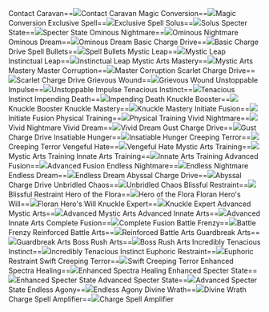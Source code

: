 Contact Caravan==<img src="upload/mxd/Ark/Skill Contact Caravan.png"/>Contact Caravan
Magic Conversion==<img src="upload/mxd/Ark/Skill Magic Conversion.png"/>Magic Conversion
Exclusive Spell==<img src="upload/mxd/Ark/Skill Exclusive Spell (Ark).png"/>Exclusive Spell
Solus==<img src="upload/mxd/Ark/Skill Solus.png"/>Solus
Specter State==<img src="upload/mxd/Ark/Skill Specter State.png"/>Specter State
Ominous Nightmare==<img src="upload/mxd/Ark/Skill Ominous Nightmare.png"/>Ominous Nightmare
Ominous Dream==<img src="upload/mxd/Ark/Skill Ominous Dream.png"/>Ominous Dream
Basic Charge Drive==<img src="upload/mxd/Ark/Skill Basic Charge Drive.png"/>Basic Charge Drive
Spell Bullets==<img src="upload/mxd/Ark/Skill Spell Bullets.png"/>Spell Bullets
Mystic Leap==<img src="upload/mxd/Ark/Skill Mystic Leap.png"/>Mystic Leap
Instinctual Leap==<img src="upload/mxd/Ark/Skill Instinctual Leap.png"/>Instinctual Leap
Mystic Arts Mastery==<img src="upload/mxd/Ark/Skill Mystic Arts Mastery.png"/>Mystic Arts Mastery
Master Corruption==<img src="upload/mxd/Ark/Skill Master Corruption.png"/>Master Corruption
Scarlet Charge Drive==<img src="upload/mxd/Ark/Skill Scarlet Charge Drive.png"/>Scarlet Charge Drive
Grievous Wound==<img src="upload/mxd/Ark/Skill Grievous Wound.png"/>Grievous Wound
Unstoppable Impulse==<img src="upload/mxd/Ark/Skill Unstoppable Impulse.png"/>Unstoppable Impulse
Tenacious Instinct==<img src="upload/mxd/Ark/Skill Unstoppable Impulse.png"/>Tenacious Instinct
Impending Death==<img src="upload/mxd/Ark/Skill Impending Death.png"/>Impending Death
Knuckle Booster==<img src="upload/mxd/Ark/Skill Knuckle Booster (Ark).png"/>Knuckle Booster
Knuckle Mastery==<img src="upload/mxd/Ark/Skill Knuckle Mastery.png"/>Knuckle Mastery
Initiate Fusion==<img src="upload/mxd/Ark/Skill Initiate Fusion.png"/>Initiate Fusion
Physical Training==<img src="upload/mxd/Ark/Skill Physical Training.png"/>Physical Training
Vivid Nightmare==<img src="upload/mxd/Ark/Skill Vivid Nightmare.png"/>Vivid Nightmare
Vivid Dream==<img src="upload/mxd/Ark/Skill Vivid Dream.png"/>Vivid Dream
Gust Charge Drive==<img src="upload/mxd/Ark/Skill Gust Charge Drive.png"/>Gust Charge Drive
Insatiable Hunger==<img src="upload/mxd/Ark/Skill Insatiable Hunger.png"/>Insatiable Hunger
Creeping Terror==<img src="upload/mxd/Ark/Skill Creeping Terror.png"/>Creeping Terror
Vengeful Hate==<img src="upload/mxd/Ark/Skill Vengeful Hate.png"/>Vengeful Hate
Mystic Arts Training==<img src="upload/mxd/Ark/Skill Mystic Arts Training.png"/>Mystic Arts Training
Innate Arts Training==<img src="upload/mxd/Ark/Skill Innate Arts Training.png"/>Innate Arts Training
Advanced Fusion==<img src="upload/mxd/Ark/Skill Advanced Fusion.png"/>Advanced Fusion
Endless Nightmare==<img src="upload/mxd/Ark/Skill Endless Nightmare.png"/>Endless Nightmare
Endless Dream==<img src="upload/mxd/Ark/Skill Endless Dream.png"/>Endless Dream
Abyssal Charge Drive==<img src="upload/mxd/Ark/Skill Abyssal Charge Drive.png"/>Abyssal Charge Drive
Unbridled Chaos==<img src="upload/mxd/Ark/Skill Unbridled Chaos.png"/>Unbridled Chaos
Blissful Restraint==<img src="upload/mxd/Ark/Skill Blissful Restraint.png"/>Blissful Restraint
Hero of the Flora==<img src="upload/mxd/Ark/Skill Hero of the Flora (Ark).png"/>Hero of the Flora
Floran Hero's Will==<img src="upload/mxd/Ark/Skill Floran Hero's Will (Ark).png"/>Floran Hero's Will
Knuckle Expert==<img src="upload/mxd/Ark/Skill Pirate's Revenge.png"/>Knuckle Expert
Advanced Mystic Arts==<img src="upload/mxd/Ark/Skill Advanced Mystic Arts.png"/>Advanced Mystic Arts
Advanced Innate Arts==<img src="upload/mxd/Ark/Skill Advanced Innate Arts.png"/>Advanced Innate Arts
Complete Fusion==<img src="upload/mxd/Ark/Skill Complete Fusion.png"/>Complete Fusion
Battle Frenzy==<img src="upload/mxd/Ark/Skill Battle Frenzy.png"/>Battle Frenzy
Reinforced Battle Arts==<img src="upload/mxd/Ark/Skill Reinforced Battle Arts.png"/>Reinforced Battle Arts
Guardbreak Arts==<img src="upload/mxd/Ark/Skill Guardbreak Arts.png"/>Guardbreak Arts
Boss Rush Arts==<img src="upload/mxd/Ark/Skill Boss Rush Arts.png"/>Boss Rush Arts
Incredibly Tenacious Instinct==<img src="upload/mxd/Ark/Skill Incredibly Tenacious Instinct.png"/>Incredibly Tenacious Instinct
Euphoric Restraint==<img src="upload/mxd/Ark/Skill Euphoric Restraint.png"/>Euphoric Restraint
Swift Creeping Terror==<img src="upload/mxd/Ark/Skill Swift Creeping Terror.png"/>Swift Creeping Terror
Enhanced Spectra Healing==<img src="upload/mxd/Ark/Skill Enhanced Spectra Healing.png"/>Enhanced Spectra Healing
Enhanced Specter State==<img src="upload/mxd/Ark/Skill Enhanced Specter State.png"/>Enhanced Specter State
Advanced Specter State==<img src="upload/mxd/Ark/Skill Advanced Specter State.png"/>Advanced Specter State
Endless Agony==<img src="upload/mxd/Ark/Skill Endless Agony.png"/>Endless Agony
Divine Wrath==<img src="upload/mxd/Ark/Skill Divine Wrath (Ark).png"/>Divine Wrath
Charge Spell Amplifier==<img src="upload/mxd/Ark/Skill Charge Spell Amplifier.png"/>Charge Spell Amplifier
